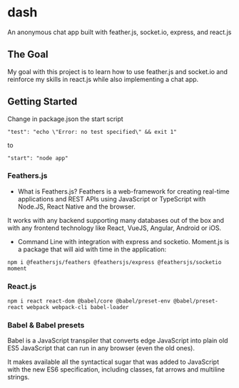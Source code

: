 # dash
An anonymous chat app built with feather.js, socket.io, express, and react.js

## The Goal
My goal with this project is to learn how to use feather.js and socket.io and reinforce my skills in react.js while also implementing a chat app.

## Getting Started
Change in package.json the start script 
```
"test": "echo \"Error: no test specified\" && exit 1"
```

to
```
"start": "node app"
```

### Feathers.js
- What is Feathers.js? 
Feathers is a web-framework for creating real-time applications and REST APIs using JavaScript or TypeScript with Node.JS, React Native and the browser.

It works with any backend supporting many databases out of the box and with any frontend technology like React, VueJS, Angular, Android or iOS.

- Command Line with integration with express and socketio. Moment.js is a package that will aid with time in the application: 
```
npm i @feathersjs/feathers @feathersjs/express @feathersjs/socketio moment
```
### React.js
```
npm i react react-dom @babel/core @babel/preset-env @babel/preset-react webpack webpack-cli babel-loader
```

### Babel & Babel presets
Babel is a JavaScript transpiler that converts edge JavaScript into plain old ES5 JavaScript that can run in any browser (even the old ones).

It makes available all the syntactical sugar that was added to JavaScript with the new ES6 specification, including classes, fat arrows and multiline strings.

